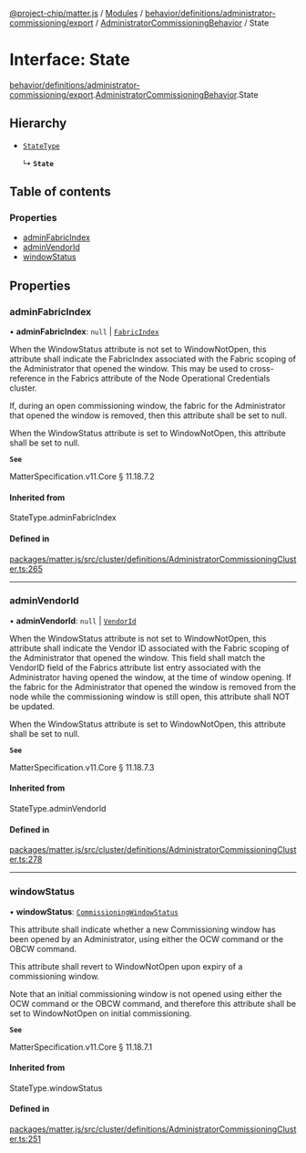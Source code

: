 [@project-chip/matter.js](../README.md) / [Modules](../modules.md) / [behavior/definitions/administrator-commissioning/export](../modules/behavior_definitions_administrator_commissioning_export.md) / [AdministratorCommissioningBehavior](../modules/behavior_definitions_administrator_commissioning_export.AdministratorCommissioningBehavior.md) / State

# Interface: State

[behavior/definitions/administrator-commissioning/export](../modules/behavior_definitions_administrator_commissioning_export.md).[AdministratorCommissioningBehavior](../modules/behavior_definitions_administrator_commissioning_export.AdministratorCommissioningBehavior.md).State

## Hierarchy

- [`StateType`](../modules/behavior_definitions_administrator_commissioning_export._internal_.md#statetype)

  ↳ **`State`**

## Table of contents

### Properties

- [adminFabricIndex](behavior_definitions_administrator_commissioning_export.AdministratorCommissioningBehavior.State.md#adminfabricindex)
- [adminVendorId](behavior_definitions_administrator_commissioning_export.AdministratorCommissioningBehavior.State.md#adminvendorid)
- [windowStatus](behavior_definitions_administrator_commissioning_export.AdministratorCommissioningBehavior.State.md#windowstatus)

## Properties

### adminFabricIndex

• **adminFabricIndex**: ``null`` \| [`FabricIndex`](../modules/datatype_export.md#fabricindex)

When the WindowStatus attribute is not set to WindowNotOpen, this attribute shall indicate the
FabricIndex associated with the Fabric scoping of the Administrator that opened the window. This may be
used to cross-reference in the Fabrics attribute of the Node Operational Credentials cluster.

If, during an open commissioning window, the fabric for the Administrator that opened the window is
removed, then this attribute shall be set to null.

When the WindowStatus attribute is set to WindowNotOpen, this attribute shall be set to null.

**`See`**

MatterSpecification.v11.Core § 11.18.7.2

#### Inherited from

StateType.adminFabricIndex

#### Defined in

[packages/matter.js/src/cluster/definitions/AdministratorCommissioningCluster.ts:265](https://github.com/project-chip/matter.js/blob/0c058ae17fdba4c0b89b8b13c309011d51782299/packages/matter.js/src/cluster/definitions/AdministratorCommissioningCluster.ts#L265)

___

### adminVendorId

• **adminVendorId**: ``null`` \| [`VendorId`](../modules/datatype_export.md#vendorid)

When the WindowStatus attribute is not set to WindowNotOpen, this attribute shall indicate the Vendor ID
associated with the Fabric scoping of the Administrator that opened the window. This field shall match
the VendorID field of the Fabrics attribute list entry associated with the Administrator having opened
the window, at the time of window opening. If the fabric for the Administrator that opened the window is
removed from the node while the commissioning window is still open, this attribute shall NOT be updated.

When the WindowStatus attribute is set to WindowNotOpen, this attribute shall be set to null.

**`See`**

MatterSpecification.v11.Core § 11.18.7.3

#### Inherited from

StateType.adminVendorId

#### Defined in

[packages/matter.js/src/cluster/definitions/AdministratorCommissioningCluster.ts:278](https://github.com/project-chip/matter.js/blob/0c058ae17fdba4c0b89b8b13c309011d51782299/packages/matter.js/src/cluster/definitions/AdministratorCommissioningCluster.ts#L278)

___

### windowStatus

• **windowStatus**: [`CommissioningWindowStatus`](../enums/cluster_export.AdministratorCommissioning.CommissioningWindowStatus.md)

This attribute shall indicate whether a new Commissioning window has been opened by an Administrator,
using either the OCW command or the OBCW command.

This attribute shall revert to WindowNotOpen upon expiry of a commissioning window.

Note that an initial commissioning window is not opened using either the OCW command or the OBCW
command, and therefore this attribute shall be set to WindowNotOpen on initial commissioning.

**`See`**

MatterSpecification.v11.Core § 11.18.7.1

#### Inherited from

StateType.windowStatus

#### Defined in

[packages/matter.js/src/cluster/definitions/AdministratorCommissioningCluster.ts:251](https://github.com/project-chip/matter.js/blob/0c058ae17fdba4c0b89b8b13c309011d51782299/packages/matter.js/src/cluster/definitions/AdministratorCommissioningCluster.ts#L251)

